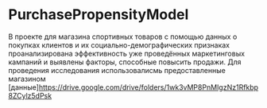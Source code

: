 # PurchasePropensityModel

В проекте для магазина спортивных товаров с помощью данных о покупках клиентов и их социально-демографических признаках проанализирована эффективность уже проведённых маркетинговых кампаний и выявлены факторы, способные повысить продажи. Для проведения исследования использовалисмь предоставленные магазином [данные]https://drive.google.com/drive/folders/1wk3vMP8PnMIgzNz1Rfkbp8ZCylz5dPsk
